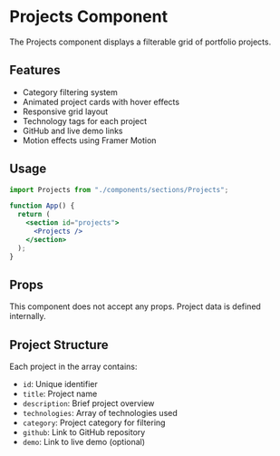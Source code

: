 # Projects Component

The Projects component displays a filterable grid of portfolio projects.

## Features

- Category filtering system
- Animated project cards with hover effects
- Responsive grid layout
- Technology tags for each project
- GitHub and live demo links
- Motion effects using Framer Motion

## Usage

```jsx
import Projects from "./components/sections/Projects";

function App() {
  return (
    <section id="projects">
      <Projects />
    </section>
  );
}
```

## Props

This component does not accept any props. Project data is defined internally.

## Project Structure

Each project in the array contains:

- `id`: Unique identifier
- `title`: Project name
- `description`: Brief project overview
- `technologies`: Array of technologies used
- `category`: Project category for filtering
- `github`: Link to GitHub repository
- `demo`: Link to live demo (optional)
